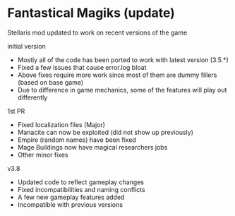 # Fantastical Magiks (update)
 Stellaris mod updated to work on recent versions of the game

initial version
- Mostly all of the code has been ported to work with latest version (3.5.*)
- Fixed a few issues that cause error.log bloat
- Above fixes require more work since most of them are dummy fillers (based on base game)
- Due to difference in game mechanics, some of the features will play out differently

1st PR
- Fixed localization files (Major)
- Manacite can now be exploited (did not show up previously)
- Empire (random names) have been fixed
- Mage Buildings now have magical researchers jobs
- Other minor fixes

v3.8
- Updated code to reflect gameplay changes
- Fixed incompatibilities and naming conflicts
- A few new gameplay features added
- Incompatible with previous versions